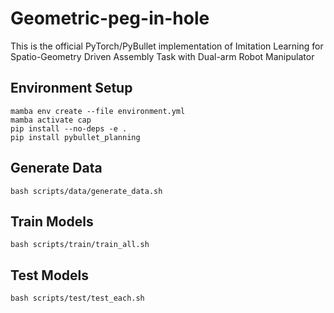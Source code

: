 # Geometric-peg-in-hole
This is the official PyTorch/PyBullet implementation of Imitation Learning for Spatio-Geometry Driven Assembly Task with Dual-arm Robot Manipulator

## Environment Setup
```
mamba env create --file environment.yml
mamba activate cap
pip install --no-deps -e .
pip install pybullet_planning
```

## Generate Data
```
bash scripts/data/generate_data.sh
```

## Train Models
```
bash scripts/train/train_all.sh
```

## Test Models
```
bash scripts/test/test_each.sh
```